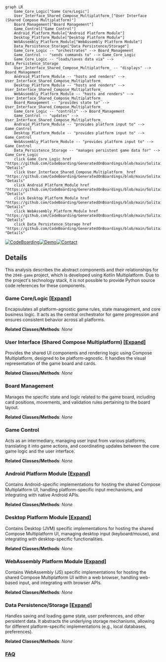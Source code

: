 ```mermaid
graph LR
    Game_Core_Logic["Game Core/Logic"]
    User_Interface_Shared_Compose_Multiplatform_["User Interface (Shared Compose Multiplatform)"]
    Board_Management["Board Management"]
    Game_Control["Game Control"]
    Android_Platform_Module["Android Platform Module"]
    Desktop_Platform_Module["Desktop Platform Module"]
    WebAssembly_Platform_Module["WebAssembly Platform Module"]
    Data_Persistence_Storage["Data Persistence/Storage"]
    Game_Core_Logic -- "orchestrates" --> Board_Management
    Game_Control -- "sends commands to" --> Game_Core_Logic
    Game_Core_Logic -- "loads/saves data via" --> Data_Persistence_Storage
    User_Interface_Shared_Compose_Multiplatform_ -- "displays" --> Board_Management
    Android_Platform_Module -- "hosts and renders" --> User_Interface_Shared_Compose_Multiplatform_
    Desktop_Platform_Module -- "hosts and renders" --> User_Interface_Shared_Compose_Multiplatform_
    WebAssembly_Platform_Module -- "hosts and renders" --> User_Interface_Shared_Compose_Multiplatform_
    Board_Management -- "provides state to" --> User_Interface_Shared_Compose_Multiplatform_
    Game_Core_Logic -- "controls" --> Board_Management
    Game_Control -- "updates" --> User_Interface_Shared_Compose_Multiplatform_
    Android_Platform_Module -- "provides platform input to" --> Game_Control
    Desktop_Platform_Module -- "provides platform input to" --> Game_Control
    WebAssembly_Platform_Module -- "provides platform input to" --> Game_Control
    Data_Persistence_Storage -- "manages persistent game data for" --> Game_Core_Logic
    click Game_Core_Logic href "https://github.com/CodeBoarding/GeneratedOnBoardings/blob/main/Solitaire/Game_Core_Logic.md" "Details"
    click User_Interface_Shared_Compose_Multiplatform_ href "https://github.com/CodeBoarding/GeneratedOnBoardings/blob/main/Solitaire/User_Interface_Shared_Compose_Multiplatform_.md" "Details"
    click Android_Platform_Module href "https://github.com/CodeBoarding/GeneratedOnBoardings/blob/main/Solitaire/Android_Platform_Module.md" "Details"
    click Desktop_Platform_Module href "https://github.com/CodeBoarding/GeneratedOnBoardings/blob/main/Solitaire/Desktop_Platform_Module.md" "Details"
    click WebAssembly_Platform_Module href "https://github.com/CodeBoarding/GeneratedOnBoardings/blob/main/Solitaire/WebAssembly_Platform_Module.md" "Details"
    click Data_Persistence_Storage href "https://github.com/CodeBoarding/GeneratedOnBoardings/blob/main/Solitaire/Data_Persistence_Storage.md" "Details"
```

[![CodeBoarding](https://img.shields.io/badge/Generated%20by-CodeBoarding-9cf?style=flat-square)](https://github.com/CodeBoarding/CodeBoarding)[![Demo](https://img.shields.io/badge/Try%20our-Demo-blue?style=flat-square)](https://www.codeboarding.org/demo)[![Contact](https://img.shields.io/badge/Contact%20us%20-%20contact@codeboarding.org-lightgrey?style=flat-square)](mailto:contact@codeboarding.org)

## Details

This analysis describes the abstract components and their relationships for the `2048-game` project, which is developed using Kotlin Multiplatform. Due to the project's technology stack, it is not possible to provide Python source code references for these components.

### Game Core/Logic [[Expand]](./Game_Core_Logic.md)
Encapsulates all platform-agnostic game rules, state management, and core business logic. It acts as the central orchestrator for game progression and ensures consistent behavior across all platforms.


**Related Classes/Methods**: _None_

### User Interface (Shared Compose Multiplatform) [[Expand]](./User_Interface_Shared_Compose_Multiplatform_.md)
Provides the shared UI components and rendering logic using Compose Multiplatform, designed to be platform-agnostic. It handles the visual representation of the game board and cards.


**Related Classes/Methods**: _None_

### Board Management
Manages the specific state and logic related to the game board, including card positions, movements, and validation rules pertaining to the board layout.


**Related Classes/Methods**: _None_

### Game Control
Acts as an intermediary, managing user input from various platforms, translating it into game actions, and coordinating updates between the core game logic and the user interface.


**Related Classes/Methods**: _None_

### Android Platform Module [[Expand]](./Android_Platform_Module.md)
Contains Android-specific implementations for hosting the shared Compose Multiplatform UI, handling platform-specific input mechanisms, and integrating with native Android APIs.


**Related Classes/Methods**: _None_

### Desktop Platform Module [[Expand]](./Desktop_Platform_Module.md)
Contains Desktop (JVM) specific implementations for hosting the shared Compose Multiplatform UI, managing desktop input (keyboard/mouse), and integrating with desktop-specific functionalities.


**Related Classes/Methods**: _None_

### WebAssembly Platform Module [[Expand]](./WebAssembly_Platform_Module.md)
Contains WebAssembly (JS) specific implementations for hosting the shared Compose Multiplatform UI within a web browser, handling web-based input, and integrating with browser APIs.


**Related Classes/Methods**: _None_

### Data Persistence/Storage [[Expand]](./Data_Persistence_Storage.md)
Handles saving and loading game state, user preferences, and other persistent data. It abstracts the underlying storage mechanisms, allowing for different platform-specific implementations (e.g., local databases, preferences).


**Related Classes/Methods**: _None_



### [FAQ](https://github.com/CodeBoarding/GeneratedOnBoardings/tree/main?tab=readme-ov-file#faq)
